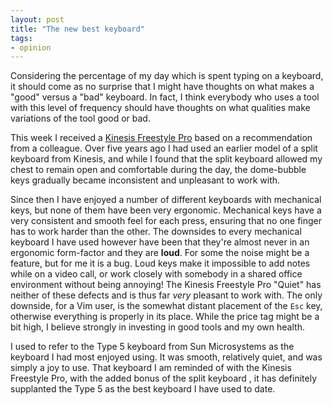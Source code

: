 ```yaml
---
layout: post
title: "The new best keyboard"
tags:
- opinion
---
```


Considering the percentage of my day which is spent typing on a keyboard, it
should come as no surprise that I might have thoughts on what makes a "good"
versus a "bad" keyboard. In fact, I think everybody who uses a tool with this
level of frequency should have thoughts on what qualities make variations of
the tool good or bad.

This week I received a [Kinesis Freestyle
Pro](https://kinesis-ergo.com/shop/freestyle-pro/) based on a recommendation
from a colleague. Over five years ago I had used an earlier model of a split
keyboard from Kinesis, and while I found that the split keyboard allowed my
chest to remain open and comfortable during the day, the dome-bubble keys
gradually became inconsistent and unpleasant to work with.

Since then I have enjoyed a number of different keyboards with mechanical keys,
but none of them have been very ergonomic. Mechanical keys have a
very consistent and smooth feel for each press, ensuring that no one finger has
to work harder than the other. The downsides to every mechanical keyboard I
have used however have been that they're almost never in an ergonomic
form-factor and they are **loud**. For some the noise might be a feature, but
for me it is a bug. Loud keys make it impossible to add notes while on a video
call, or work closely with somebody in a shared office environment without
being annoying! The Kinesis Freestyle Pro "Quiet" has neither of these defects
and is thus far _very_ pleasant to work with. The only downside, for a Vim
user, is the somewhat distant placement of the `Esc` key, otherwise everything
is properly in its place. While the price tag might be a bit high, I believe
strongly in investing in good tools and my own health.

I used to refer to the Type 5 keyboard from Sun Microsystems as the keyboard I
had most enjoyed using. It was smooth, relatively quiet, and was simply a joy
to use. That keyboard I am reminded of with the Kinesis Freestyle Pro, with the
added bonus of the split keyboard , it has definitely supplanted the Type 5 as
the best keyboard I have used to date.
